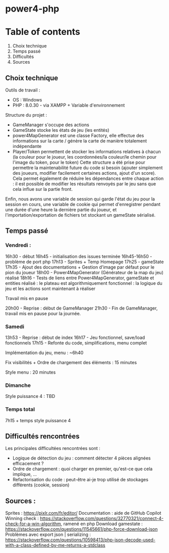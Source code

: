# power4-php

# Table of contents
1. Choix technique
2. Temps passé
3. Difficultés
4. Sources

## Choix technique
Outils de travail :
- OS : Windows
- PHP : 8.0.30 - via XAMPP + Variable d'environnement

Structure du projet : 
- GameManager s'occupe des actions
- GameState stocke les états de jeu (les entités)
- power4MapGenerator est une classe Factory, elle effectue des informations sur la carte / génère la carte de manière totalement indépendante
- Player/Token permettent de stocker les informations relatives à chacun (la couleur pour le joueur, les coordonnées/la couleur/le chemin pour l'image du token, pour le token)
Cette structure a été prise pour permettre la maintenabilité future du code si besoin (ajouter simplement des joueurs, modifier facilement certaines actions, ajout d'un score).
Cela permet également de réduire les dépendances entre chaque action : il est possible de modifier les résultats renvoyés par le jeu sans que cela influe sur la partie front.

Enfin, nous avons une variable de session qui garde l'état du jeu pour la session en cours, une variable de cookie qui permet d'enregistrer pendant une durée d'une heure
la dernière partie du joueur, et l'importation/exportation de fichiers txt stockant un gameState sérialisé.

## Temps passé

### Vendredi :

16h30 - début
16h45 - initialisation des issues terminée
16h45-16h50 - problème de port php
17h13 - Sprites + Temp Homepage
17h25 - gameState
17h35 - Ajout des documentations + Gestion d'image par défaut pour le pion du joueur
18h00 - Power4MapGenerator (Générateur de la map du jeu) réalisé
18h16 - Tests de liens entre Power4MapGenerator, gameState et entities réalisé : le plateau est algorithmiquement fonctionnel :
la logique du jeu et les actions sont maintenant à réaliser

Travail mis en pause

20h00 - Reprise : début de GameManager
21h30 - Fin de GameManager, travail mis en pause pour la journée.


### Samedi

13h53 - Reprise : début de index
16h17 - Jeu fonctionnel, save/load fonctionnels
17h15 - Refonte du code, simplifications, menu complet

Implémentation du jeu, menu : ~6h40

Fix visibilités + Ordre de chargement des éléments : 15 minutes

Style menu : 20 minutes


### Dimanche

Style puissance 4 : TBD


### Temps total
7h15 + temps style puissance 4


## Difficultés rencontrées
Les principales difficultées rencontrées sont :
- Logique de détection du jeu : comment détecter 4 pièces alignées efficacement ?
- Ordre de chargement : quoi charger en premier, qu'est-ce que cela implique, ...
- Refactorisation du code : peut-être ai-je trop utilisé de stockages différents (cookie, session)


## Sources :
Sprites : https://pixlr.com/fr/editor/
Documentation : aide de GitHub Copilot
Winning check : https://stackoverflow.com/questions/32770321/connect-4-check-for-a-win-algorithm, ramené en php
Download gamestate : https://stackoverflow.com/questions/11545661/php-force-download-json
Problèmes avec export json | serializing : https://stackoverflow.com/questions/10598413/php-json-decode-used-with-a-class-defined-by-me-returns-a-stdclass